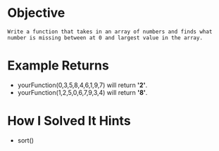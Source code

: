 # Objective
    Write a function that takes in an array of numbers and finds what number is missing between at 0 and largest value in the array.

# Example Returns

* yourFunction(0,3,5,8,4,6,1,9,7) will return **'2'**.
* yourFunction(1,2,5,0,6,7,9,3,4) will return **'8'**.

# How I Solved It Hints

* sort()
